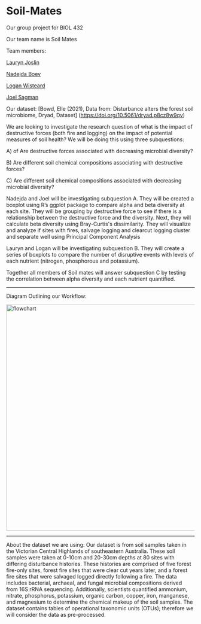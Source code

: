 # Soil-Mates
Our group project for BIOL 432

Our team name is Soil Mates

Team members:

[Lauryn Joslin](https://github.com/laurynjoslin)

[Nadejda Boev](https://github.com/16nbb1)

[Logan Wisteard](https://github.com/LoganWisteard)

[Joel Sagman](https://github.com/JoelSagman)

Our dataset:
[Bowd, Elle (2021), Data from: Disturbance alters the forest soil microbiome, Dryad, Dataset] (https://doi.org/10.5061/dryad.p8cz8w9qv)

We are looking to investigate the research question of what is the impact of destructive forces (both fire and logging) on the impact of potential measures of soil health? We will be doing this using three subquestions: 

 

A) of Are destructive forces associated with decreasing microbial diversity? 

B) Are different soil chemical compositions associating with destructive forces? 

C) Are different soil chemical compositions associated with decreasing microbial diversity? 

 

Nadejda and Joel will be investigating subquestion A. They will be created a boxplot using R’s ggplot package to compare alpha and beta diversity at each site. They will be grouping by destructive force to see if there is a relationship between the destructive force and the diversity. Next, they will calculate beta diversity using Bray-Curtis's dissimilarity. They will visualize and analyze if sites with fires, salvage logging and clearcut logging cluster and separate well using Principal Component Analysis 

 

Lauryn and Logan will be investigating subquestion B. They will create a series of boxplots to compare the number of disruptive events with levels of each nutrient (nitrogen, phosphorous and potassium).

 

Together all members of Soil mates will answer subquestion C by testing the correlation between alpha diversity and each nutrient quantified. 

____

Diagram Outlining our Workflow:

<img width="605" alt="flowchart" src="https://user-images.githubusercontent.com/94632840/161470808-242a9b8d-27df-4858-9494-206a49694a49.png">

_____

 

About the dataset we are using: 
Our dataset is from soil samples taken in the Victorian Central Highlands of southeastern Australia. These soil samples were taken at 0-10cm and 20-30cm depths at 80 sites with differing disturbance histories. These histories are comprised of five forest fire-only sites, forest fire sites that were clear cut years later, and a forest fire sites that were salvaged logged directly following a fire. The data includes bacterial, archaeal, and fungal microbial compositions derived from 16S rRNA sequencing. Additionally, scientists quantified ammonium, nitrate, phosphorus, potassium, organic carbon, copper, iron, manganese, and magnesium to determine the chemical makeup of the soil samples. The dataset contains tables of operational taxonomic units (OTUs); therefore we will consider the data as pre-processed. 
